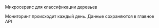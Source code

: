 Микросервис для классификации деревьев

Мониторинг происходит каждый день. Данные сохраняются в главное API
